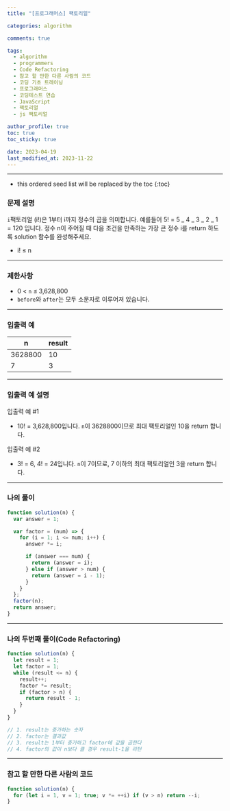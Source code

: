 ```yaml
---
title: "[프로그래머스] 팩토리얼"

categories: algorithm

comments: true

tags:
  - algorithm
  - programmers
  - Code Refactoring
  - 참고 할 만한 다른 사람의 코드
  - 코딩 기초 트레이닝
  - 프로그래머스
  - 코딩테스트 연습
  - JavaScript
  - 팩토리얼
  - js 팩토리얼

author_profile: true
toc: true
toc_sticky: true

date: 2023-04-19
last_modified_at: 2023-11-22
---
```


---

<!-- prettier-ignore -->
* this ordered seed list will be replaced by the toc 
{:toc}

### 문제 설명

`i`팩토리얼 (i!)은 1부터 i까지 정수의 곱을 의미합니다. 예를들어 5! = 5 _ 4 _ 3 _ 2 _ 1 = 120 입니다. 정수 n이 주어질 때 다음 조건을 만족하는 가장 큰 정수 i를 return 하도록 solution 함수를 완성해주세요.

- i! ≤ n

---

### 제한사항

- 0 < `n` ≤ 3,628,800
- `before`와 `after`는 모두 소문자로 이루어져 있습니다.

---

### 입출력 예

| n       | result |
| ------- | ------ |
| 3628800 | 10     |
| 7       | 3      |

---

### 입출력 예 설명

입출력 예 #1

- 10! = 3,628,800입니다. `n`이 3628800이므로 최대 팩토리얼인 10을 return 합니다.

입출력 예 #2

- 3! = 6, 4! = 24입니다. `n`이 7이므로, 7 이하의 최대 팩토리얼인 3을 return 합니다.

---

### 나의 풀이

```jsx
function solution(n) {
  var answer = 1;

  var factor = (num) => {
    for (i = 1; i <= num; i++) {
      answer *= i;

      if (answer === num) {
        return (answer = i);
      } else if (answer > num) {
        return (answer = i - 1);
      }
    }
  };
  factor(n);
  return answer;
}
```

---

### 나의 두번째 풀이(Code Refactoring)

```jsx
function solution(n) {
  let result = 1;
  let factor = 1;
  while (result <= n) {
    result++;
    factor *= result;
    if (factor > n) {
      return result - 1;
    }
  }
}

// 1. result는 증가하는 숫자
// 2. factor는 결과값
// 3. result는 1부터 증가하고 factor에 값을 곱한다
// 4. factor의 값이 n보다 클 경우 result-1을 리턴
```

---

### 참고 할 만한 다른 사람의 코드

```jsx
function solution(n) {
  for (let i = 1, v = 1; true; v *= ++i) if (v > n) return --i;
}
```
